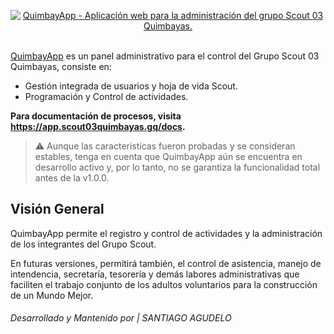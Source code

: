 <p align="center">
  <a href="https://app.scout03quimbayas.gq" target="_blank" rel="noopener">
    <img src="https://i.imgur.com/YFoTfhv.png" alt="QuimbayApp - Aplicación web para la administración del grupo Scout 03 Quimbayas." />
  </a><br /><br />
</p>

[QuimbayApp](https://app.scout03quimbayas.gq) es un panel administrativo para el control del Grupo Scout 03 Quimbayas, consiste en:

- Gestión integrada de usuarios y hoja de vida Scout.
- Programación y Control de actividades.

**Para documentación de procesos, visita https://app.scout03quimbayas.gq/docs.**

> ⚠️ Aunque las caracteristicas fueron probadas y se consideran estables, tenga en cuenta que QuimbayApp aún se encuentra en desarrollo activo y, por lo tanto, no se garantiza la funcionalidad total antes de la v1.0.0.


## Visión General

QuimbayApp permite el registro y control de actividades y la administración de los integrantes del Grupo Scout.

En futuras versiones, permitirá también, el control de asistencia, manejo de intendencia, secretaría, tesorería y demás labores administrativas que faciliten el trabajo conjunto de los adultos voluntarios para la construcción de un Mundo Mejor.


###### Desarrollado y Mantenido por | SANTIAGO AGUDELO
